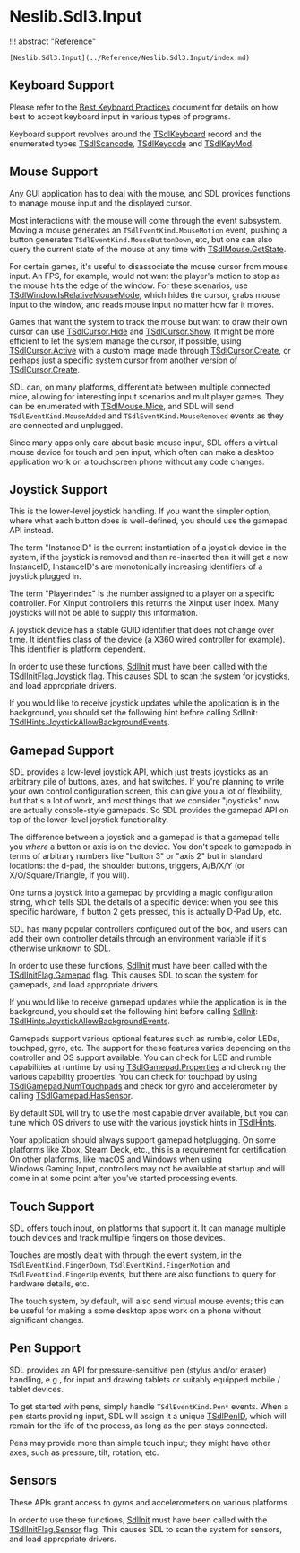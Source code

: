 # Neslib.Sdl3.Input

!!! abstract "Reference"

    [Neslib.Sdl3.Input](../Reference/Neslib.Sdl3.Input/index.md)

## Keyboard Support

Please refer to the [Best Keyboard Practices](../Misc/KeyboardBestPractices.md) document for details on how best to accept keyboard input in various types of programs.

Keyboard support revolves around the [TSdlKeyboard](../Reference/Neslib.Sdl3.Input/classes/TSdlKeyboard.md) record and the enumerated types [TSdlScancode](../Reference/Neslib.Sdl3.Input/types/TSdlScancode.md), [TSdlKeycode](../Reference/Neslib.Sdl3.Input/types/TSdlKeycode.md) and [TSdlKeyMod](../Reference/Neslib.Sdl3.Input/types/TSdlKeyMod.md).

## Mouse Support

Any GUI application has to deal with the mouse, and SDL provides functions to manage mouse input and the displayed cursor.

Most interactions with the mouse will come through the event subsystem. Moving a mouse generates an `TSdlEventKind.MouseMotion` event, pushing a button generates `TSdlEventKind.MouseButtonDown`, etc, but one can also query the current state of the mouse at any time with [TSdlMouse.GetState](../Reference/Neslib.Sdl3.Input/classes/TSdlMouse.md/#GetState_0).

For certain games, it's useful to disassociate the mouse cursor from mouse input. An FPS, for example, would not want the player's motion to stop as the mouse hits the edge of the window. For these scenarios, use [TSdlWindow.IsRelativeMouseMode](../Reference/Neslib.Sdl3.Video/classes/TSdlWindow.md/#IsRelativeMouseMode), which hides the cursor, grabs mouse input to the window, and reads mouse input no matter how far it moves.

Games that want the system to track the mouse but want to draw their own cursor can use [TSdlCursor.Hide](../Reference/Neslib.Sdl3.Input/classes/TSdlCursor.md/#Hide) and [TSdlCursor.Show](../Reference/Neslib.Sdl3.Input/classes/TSdlCursor.md/#Show). It might be more efficient to let the system manage the cursor, if possible, using [TSdlCursor.Active](../Reference/Neslib.Sdl3.Input/classes/TSdlCursor.md/#Active) with a custom image made through [TSdlCursor.Create](../Reference/Neslib.Sdl3.Input/classes/TSdlCursor.md/#Create_1), or perhaps just a specific system cursor from another version of [TSdlCursor.Create](../Reference/Neslib.Sdl3.Input/classes/TSdlCursor.md/#Create_0).

SDL can, on many platforms, differentiate between multiple connected mice, allowing for interesting input scenarios and multiplayer games. They can be enumerated with [TSdlMouse.Mice](../Reference/Neslib.Sdl3.Input/classes/TSdlMouse.md/#Mice), and SDL will send `TSdlEventKind.MouseAdded` and `TSdlEventKind.MouseRemoved` events as they are connected and unplugged.

Since many apps only care about basic mouse input, SDL offers a virtual mouse device for touch and pen input, which often can make a desktop application work on a touchscreen phone without any code changes. 

## Joystick Support

This is the lower-level joystick handling. If you want the simpler option, where what each button does is well-defined, you should use the gamepad API instead.

The term "InstanceID" is the current instantiation of a joystick device in the system, if the joystick is removed and then re-inserted then it will get a new InstanceID, InstanceID's are monotonically increasing identifiers of a joystick plugged in.

The term "PlayerIndex" is the number assigned to a player on a specific controller. For XInput controllers this returns the XInput user index. Many joysticks will not be able to supply this information.

A joystick device has a stable GUID identifier that does not change over time. It identifies class of the device (a X360 wired controller for example). This identifier is platform dependent.

In order to use these functions, [SdlInit](../Reference/Neslib.Sdl3.Basics/routines/SdlInit.md) must have been called with the [TSdlInitFlag.Joystick](../Reference/Neslib.Sdl3.Basics/types/TSdlInitFlag.md) flag. This causes SDL to scan the system for joysticks, and load appropriate drivers.

If you would like to receive joystick updates while the application is in the background, you should set the following hint before calling SdlInit: [TSdlHints.JoystickAllowBackgroundEvents](../Reference/Neslib.Sdl3.Basics/classes/TSdlHints.md/#JoystickAllowBackgroundEvents).

## Gamepad Support

SDL provides a low-level joystick API, which just treats joysticks as an arbitrary pile of buttons, axes, and hat switches. If you're planning to write your own control configuration screen, this can give you a lot of flexibility, but that's a lot of work, and most things that we consider "joysticks" now are actually console-style gamepads. So SDL provides the gamepad API on top of the lower-level joystick functionality.

The difference between a joystick and a gamepad is that a gamepad tells you *where* a button or axis is on the device. You don't speak to gamepads in terms of arbitrary numbers like "button 3" or "axis 2" but in standard locations: the d-pad, the shoulder buttons, triggers, A/B/X/Y (or X/O/Square/Triangle, if you will).

One turns a joystick into a gamepad by providing a magic configuration string, which tells SDL the details of a specific device: when you see this specific hardware, if button 2 gets pressed, this is actually D-Pad Up, etc.

SDL has many popular controllers configured out of the box, and users can add their own controller details through an environment variable if it's otherwise unknown to SDL.

In order to use these functions, [SdlInit](../Reference/Neslib.Sdl3.Basics/routines/SdlInit.md) must have been called with the [TSdlInitFlag.Gamepad](../Reference/Neslib.Sdl3.Basics/types/TSdlInitFlag.md) flag. This causes SDL to scan the system for gamepads, and load appropriate drivers.

If you would like to receive gamepad updates while the application is in the background, you should set the following hint before calling [SdlInit](../Reference/Neslib.Sdl3.Basics/routines/SdlInit.md): [TSdlHints.JoystickAllowBackgroundEvents](../Reference/Neslib.Sdl3.Basics/classes/TSdlHints.md/#JoystickAllowBackgroundEvents).

Gamepads support various optional features such as rumble, color LEDs, touchpad, gyro, etc. The support for these features varies depending on the controller and OS support available. You can check for LED and rumble capabilities at runtime by using [TSdlGamepad.Properties](../Reference/Neslib.Sdl3.Input/classes/TSdlGamepad.md/#Properties) and checking the various capability properties. You can check for touchpad by using [TSdlGamepad.NumTouchpads](../Reference/Neslib.Sdl3.Input/classes/TSdlGamepad.md/#NumTouchpads) and check for gyro and accelerometer by calling [TSdlGamepad.HasSensor](../Reference/Neslib.Sdl3.Input/classes/TSdlGamepad.md/#HasSensor).

By default SDL will try to use the most capable driver available, but you can tune which OS drivers to use with the various joystick hints in [TSdlHints](../Reference/Neslib.Sdl3.Basics/classes/TSdlHints.md).

Your application should always support gamepad hotplugging. On some platforms like Xbox, Steam Deck, etc., this is a requirement for certification. On other platforms, like macOS and Windows when using Windows.Gaming.Input, controllers may not be available at startup and will come in at some point after you've started processing events.

## Touch Support

SDL offers touch input, on platforms that support it. It can manage multiple touch devices and track multiple fingers on those devices.

Touches are mostly dealt with through the event system, in the `TSdlEventKind.FingerDown`, `TSdlEventKind.FingerMotion` and `TSdlEventKind.FingerUp` events, but there are also functions to query for hardware details, etc.

The touch system, by default, will also send virtual mouse events; this can be useful for making a some desktop apps work on a phone without significant changes. 

## Pen Support

SDL provides an API for pressure-sensitive pen (stylus and/or eraser) handling, e.g., for input and drawing tablets or suitably equipped mobile / tablet devices.

To get started with pens, simply handle `TSdlEventKind.Pen*` events. When a pen starts providing input, SDL will assign it a unique [TSdlPenID](../Reference/Neslib.Sdl3.Input/types/TSdlPenID.md), which will remain for the life of the process, as long as the pen stays connected.

Pens may provide more than simple touch input; they might have other axes, such as pressure, tilt, rotation, etc.

## Sensors

These APIs grant access to gyros and accelerometers on various platforms.

In order to use these functions, [SdlInit](../Reference/Neslib.Sdl3.Basics/routines/SdlInit.md) must have been called with the [TSdlInitFlag.Sensor](../Reference/Neslib.Sdl3.Basics/types/TSdlInitFlag.md) flag. This causes SDL to scan the system for sensors, and load appropriate drivers.
